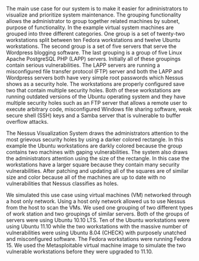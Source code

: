 The main use case for our system is to make it easier for administrators to
visualize and prioritize system maintenance.  The grouping functionality allows
the administrator to group together related machines by subnet, purpose of
functionality.  In the example virtual system machines are grouped into three
different categories.  One group is a set of twenty-two workstations split
between ten Fedora workstations and twelve Ubuntu workstations.  The second group is
a set of five servers that serve the Wordpress blogging software.  The last
grouping is a group of five Linux Apache PostgreSQL PHP (LAPP) servers.
Initially all of these groupings contain serious vulnerabilities.
The LAPP servers are running a misconfigured file transfer protocol (FTP) server
and both the LAPP and Wordpress servers both have very simple root passwords
which Nessus shows as a security hole.  The workstations are properly configured
save two that contain multiple security holes.  Both of these workstations are
running outdated versions of the Ubuntu operating system and they have multiple
security holes such as an FTP server that allows a remote user to execute
arbitrary code, misconfigured Windows file sharing software, weak secure shell
(SSH) keys and a Samba server that is vulnerable to buffer overflow attacks.

The Nessus Visualization System draws the administrators attention to the most
grievous security holes by using a darker colored rectangle.  In this example
the Ubuntu workstations are darkly colored because the group contains two
machines with gaping vulnerabilities.  The system also draws the administrators
attention using the size of the rectangle.  In this case the workstations have a
larger square because they contain many security vulnerabilities.  After
patching and updating all of the squares are of similar size and color because
all of the machines are up to date with no vulnerabilities that Nessus
classifies as holes.  

We simulated this use case using virtual machines (VM) networked through a host only
network. Using a host only network allowed us to use Nessus from the host
to scan the VMs.  We used one grouping of two different types of work station
and two groupings of similar servers. Both of the groups of servers were using Ubuntu 10.10 LTS.
Ten of the Ubuntu workstations were using Ubuntu 11.10 while the two workstations
with the massive number of vulnerabilities were using Ubuntu 8.04 (CHECK) with
purposely unatched and misconfigured software.
The Fedora workstations were running Fedora 15.  We used the Metasploitable
virtual machine image to simulate the two vulnerable workstations before they
were upgraded to 11.10.

